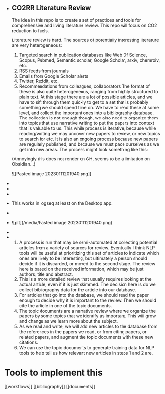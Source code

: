 - CO2RR Literature Review
  ----------------------------------------
  
  The idea in this repo is to create a set of practices and tools for comprehensive and living literature review. This repo will focus on CO2 reduction to fuels. 
  
  Literature review is hard.  The sources of potentially interesting literature are very heterogeneous:
  1. Targeted search in publication databases like Web Of Science, Scopus, Pubmed, Semantic scholar, Google Scholar, arxiv, chemrxiv, etc.
  2. RSS feeds from journals
  3. Emails from Google Scholar alerts
  4. Twitter, Reddit, etc.
  5. Recommendations from colleagues, collaborators
  The format of these is also quite heterogeneous, ranging from highly structured to plain text.  At this stage there are a lot of possible articles, and we have to sift through them quickly to get to a set that is probably something we should spend time on. We have to read these at some level, and collect the important ones into a bibliography database. The collection is not enough though, we also need to organize them into topics that use narrative writing to put the papers into context that is valuable to us. This while process is iterative, because while reading/writing we may uncover new papers to review, or new topics to search for etc. It is also an ongoing process because new papers are regularly published, and because we must pace ourselves as we get into new areas. The process might look something like this:
  
  (Annoyingly this does not render on GH, seems to be a limitation on Obsidian...)
  
  ![[Pasted image 20230111201940.png]]
-
-
-
- This works in logseq at least on the Desktop app.
-
- ![plt](/media/Pasted image 20230111201940.png)
-
- 1. A process is run that may be semi-automated at collecting potential articles from a variety of sources for review. Eventually I think NLP tools will be useful at prioritizing this set of articles to indicate which ones are likely to be interesting, but ultimately a person should decide if it is discarded, or moved to the second stage. The review here is based on the received information, which may be just authors, title and abstract.
  2. This is a more detailed review that usually requires looking at the actual article, even if it is just skimmed. The decision here is do we collect bibliography data for the article into our database. 
  3. For articles that go into the database, we should read the paper enough to decide why it is important to the review. Then we should cite the article in one of the topic documents.
  4. The topic documents are a narrative review where we organize the papers by some topics that we identify as important. This will grow and change as we learn more about the subject. 
  5. As we read and write, we will add new articles to the database from the references in the papers we read, or from citing papers, or related papers, and augment the topic documents with these new citations.
  6. We can use the topic documents to generate training data for NLP tools to help tell us how relevant new articles in steps 1 and 2 are.

# Tools to implement this

[[workflows]]
[[bibliography]]
[[documents]]
